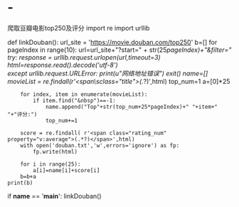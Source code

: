# -
爬取豆瓣电影top250及评分
import re
import urllib

def linkDouban():
    url_site = 'https://movie.douban.com/top250'
    b=[]
    for pageIndex in range(10):
        url=url_site+"?start=" + str(25*pageIndex)+"&filter="
        try: 
            response = urllib.request.urlopen(url,timeout=3)
            html=response.read().decode('utf-8')     
        except urllib.request.URLError:
            print(u"网络地址错误")
            exit()
        name=[]
        movieList = re.findall(r'<span\sclass="title">(.*?)</span>',html)
        top_num=1
        a=[0]*25
        
        for index, item in enumerate(movieList):
            if item.find("&nbsp")==-1:
                name.append("Top"+str(top_num+25*pageIndex)+" "+item+" "+"评分:")
                top_num+=1
            
        score = re.findall( r'<span class="rating_num" property="v:average">(.*?)</span>',html)
        with open('douban.txt','w',errors='ignore') as fp:
            fp.write(html)   
        
        for i in range(25):
            a[i]=name[i]+score[i]
        b=b+a
    print(b)
if __name__ == '__main__':
    linkDouban()
